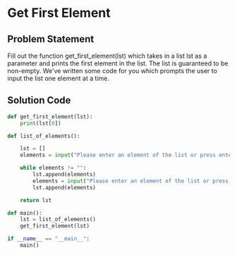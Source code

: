 # Get First Element

## Problem Statement
Fill out the function get_first_element(lst) which takes in a list lst as a parameter and prints the first element in the list. The list is guaranteed to be non-empty. We've written some code for you which prompts the user to input the list one element at a time.

## Solution Code

```python
def get_first_element(lst):
    print(lst[0])

def list_of_elements():

    lst = []
    elements = input("Please enter an element of the list or press enter to stop. ")

    while elements != "":
        lst.append(elements)
        elements = input("Please enter an element of the list or press blank enter to stop. ")
        lst.append(elements)

    return lst

def main():
    lst = list_of_elements()
    get_first_element(lst)

if __name__ == "__main__":
    main()
